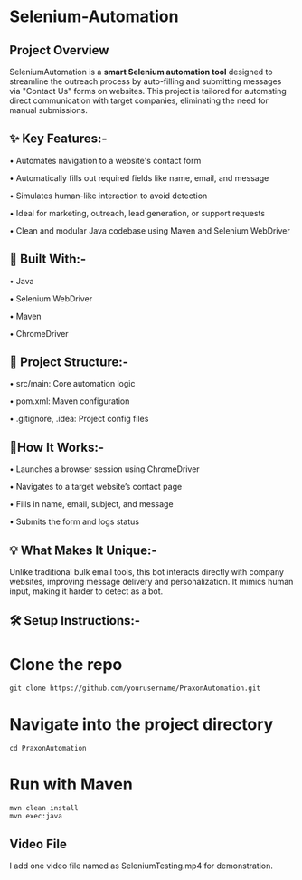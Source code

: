 # Selenium-Automation
## Project Overview
SeleniumAutomation is a **smart Selenium automation tool** designed to streamline the outreach process by auto-filling and submitting messages via "Contact Us" forms on websites. This project is tailored for automating direct communication with target companies, eliminating the need for manual submissions.

## ✨ Key Features:-
• Automates navigation to a website's contact form

• Automatically fills out required fields like name, email, and message

• Simulates human-like interaction to avoid detection

• Ideal for marketing, outreach, lead generation, or support requests

• Clean and modular Java codebase using Maven and Selenium WebDriver

## 🧰 Built With:-
• Java

• Selenium WebDriver

• Maven

• ChromeDriver

## 📁 Project Structure:-
• src/main: Core automation logic

• pom.xml: Maven configuration

• .gitignore, .idea: Project config files

## 🚦How It Works:-
• Launches a browser session using ChromeDriver

• Navigates to a target website’s contact page

• Fills in name, email, subject, and message

• Submits the form and logs status

## 💡 What Makes It Unique:-
Unlike traditional bulk email tools, this bot interacts directly with company websites, improving message delivery and personalization. It mimics human input, making it harder to detect as a bot.

## 🛠️ Setup Instructions:-

# Clone the repo
```
git clone https://github.com/yourusername/PraxonAutomation.git
```
# Navigate into the project directory
```
cd PraxonAutomation
```
# Run with Maven
```
mvn clean install
mvn exec:java
```

## Video File
I add one video file named as SeleniumTesting.mp4 for demonstration.
